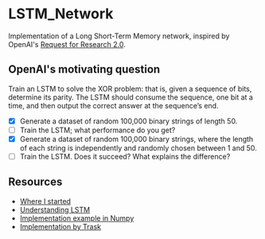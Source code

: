 # LSTM_Network

Implementation of a Long Short-Term Memory network, inspired by OpenAI's [Request for Research 2.0](https://blog.openai.com/requests-for-research-2/). 

## OpenAI's motivating question

Train an LSTM to solve the XOR problem: that is, given a sequence of bits, determine its parity. The LSTM should consume the sequence, one bit at a time, and then output the correct answer at the sequence’s end. 

- [X] Generate a dataset of random 100,000 binary strings of length 50. 
- [ ] Train the LSTM; what performance do you get?
- [X] Generate a dataset of random 100,000 binary strings, where the length of each string is independently and randomly chosen between 1 and 50. 
- [ ] Train the LSTM. Does it succeed? What explains the difference?

## Resources

* [Where I started](https://towardsdatascience.com/lstm-by-example-using-tensorflow-feb0c1968537)
* [Understanding LSTM](http://colah.github.io/posts/2015-08-Understanding-LSTMs/)
* [Implementation example in Numpy](http://blog.varunajayasiri.com/numpy_lstm.html)
* [Implementation by Trask](https://iamtrask.github.io/2015/11/15/anyone-can-code-lstm/)
